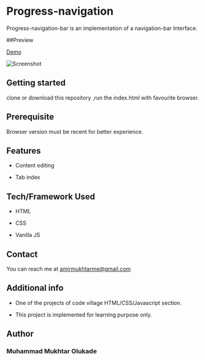 # Progress-navigation

Progress-navigation-bar is an implementation of a navigation-bar Interface.

##Preview

[Demo]([https://progressnav.netlify.app/])

![Screenshot](echo-shoot.png)

## Getting started

clone or download this repository ,run the index.html with favourite browser.

## Prerequisite

Browser version must be recent for better experience.

## Features

- Content editing

- Tab index

## Tech/Framework Used

- HTML

- CSS

- Vanilla JS

## Contact

You can reach me at <amirmukhtarme@gmail.com>


## Additional info

- One of the projects of code village HTML/CSS/Javascript section.

- This project is implemented for learning purpose only.

## Author

### Muhammad Mukhtar Olukade


